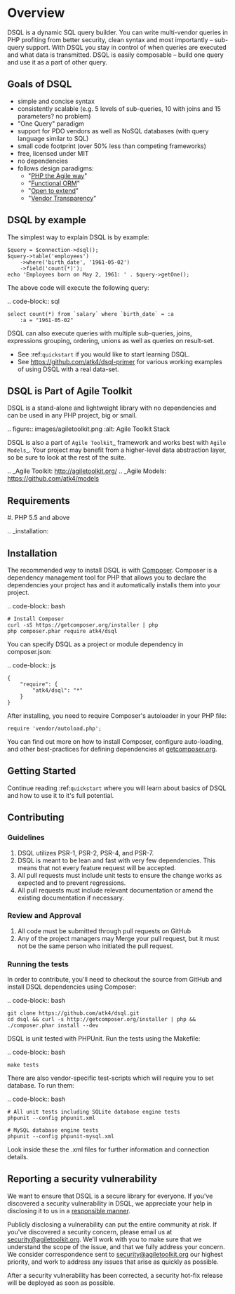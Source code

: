 # Overview

DSQL is a dynamic SQL query builder. You can write multi-vendor queries in PHP
profiting from better security, clean syntax and most importantly – sub-query
support. With DSQL you stay in control of when queries are executed and what
data is transmitted. DSQL is easily composable – build one query and use it as
a part of other query.

## Goals of DSQL

 - simple and concise syntax
 - consistently scalable (e.g. 5 levels of sub-queries, 10 with joins and 15
   parameters? no problem)
 - "One Query" paradigm
 - support for PDO vendors as well as NoSQL databases (with query language
   similar to SQL)
 - small code footprint (over 50% less than competing frameworks)
 - free, licensed under MIT
 - no dependencies
 - follows design paradigms:
     - "[PHP the Agile way](https://github.com/atk4/dsql/wiki/PHP-the-Agile-way)"
     - "[Functional ORM](https://github.com/atk4/dsql/wiki/Functional-ORM)"
     - "[Open to extend](https://github.com/atk4/dsql/wiki/Open-to-Extend)"
     - "[Vendor Transparency](https://github.com/atk4/dsql/wiki/Vendor-Transparency)"

## DSQL by example

The simplest way to explain DSQL is by example:

```
$query = $connection->dsql();
$query->table('employees')
    ->where('birth_date', '1961-05-02')
    ->field('count(*)');
echo 'Employees born on May 2, 1961: ' . $query->getOne();
```

The above code will execute the following query:

.. code-block:: sql

    select count(*) from `salary` where `birth_date` = :a
        :a = "1961-05-02"

DSQL can also execute queries with multiple sub-queries, joins, expressions
grouping, ordering, unions as well as queries on result-set.

 - See :ref:`quickstart` if you would like to start learning DSQL.
 - See https://github.com/atk4/dsql-primer for various working
   examples of using DSQL with a real data-set.

## DSQL is Part of Agile Toolkit

DSQL is a stand-alone and lightweight library with no dependencies and can be
used in any PHP project, big or small.

.. figure:: images/agiletoolkit.png
   :alt: Agile Toolkit Stack

DSQL is also a part of `Agile Toolkit`_ framework and works best with
`Agile Models`_. Your project may benefit from a higher-level data abstraction
layer, so be sure to look at the rest of the suite.

.. _Agile Toolkit: http://agiletoolkit.org/
.. _Agile Models: https://github.com/atk4/models

## Requirements

#. PHP 5.5 and above

.. _installation:

## Installation

The recommended way to install DSQL is with
[Composer](http://getcomposer.org). Composer is a dependency management tool
for PHP that allows you to declare the dependencies your project has and it
automatically installs them into your project.


.. code-block:: bash

    # Install Composer
    curl -sS https://getcomposer.org/installer | php
    php composer.phar require atk4/dsql

You can specify DSQL as a project or module dependency in composer.json:

.. code-block:: js

    {
        "require": {
            "atk4/dsql": "*"
        }
    }

After installing, you need to require Composer's autoloader in your PHP file:

```
require 'vendor/autoload.php';
```

You can find out more on how to install Composer, configure auto-loading, and
other best-practices for defining dependencies at
[getcomposer.org](http://getcomposer.org).

## Getting Started

Continue reading :ref:`quickstart` where you will learn about basics of DSQL
and how to use it to it's full potential.

## Contributing

### Guidelines

1. DSQL utilizes PSR-1, PSR-2, PSR-4, and PSR-7.
2. DSQL is meant to be lean and fast with very few dependencies. This means
   that not every feature request will be accepted.
3. All pull requests must include unit tests to ensure the change works as
   expected and to prevent regressions.
4. All pull requests must include relevant documentation or amend the existing
   documentation if necessary.

### Review and Approval

1. All code must be submitted through pull requests on GitHub
2. Any of the project managers may Merge your pull request, but it must not be
   the same person who initiated the pull request.

### Running the tests

In order to contribute, you'll need to checkout the source from GitHub and
install DSQL dependencies using Composer:

.. code-block:: bash

    git clone https://github.com/atk4/dsql.git
    cd dsql && curl -s http://getcomposer.org/installer | php && ./composer.phar install --dev

DSQL is unit tested with PHPUnit. Run the tests using the Makefile:

.. code-block:: bash

    make tests

There are also vendor-specific test-scripts which will require you to
set database. To run them:

.. code-block:: bash

    # All unit tests including SQLite database engine tests
    phpunit --config phpunit.xml

    # MySQL database engine tests
    phpunit --config phpunit-mysql.xml

Look inside these the .xml files for further information and connection details.

## Reporting a security vulnerability

We want to ensure that DSQL is a secure library for everyone. If you've
discovered a security vulnerability in DSQL, we appreciate your help in
disclosing it to us in a [responsible manner](http://en.wikipedia.org/wiki/Responsible_disclosure).

Publicly disclosing a vulnerability can put the entire community at risk. If
you've discovered a security concern, please email us at
security@agiletoolkit.org. We'll work with you to make sure that we understand
the scope of the issue, and that we fully address your concern. We consider
correspondence sent to security@agiletoolkit.org our highest priority, and work
to address any issues that arise as quickly as possible.

After a security vulnerability has been corrected, a security hot-fix release
will be deployed as soon as possible.
